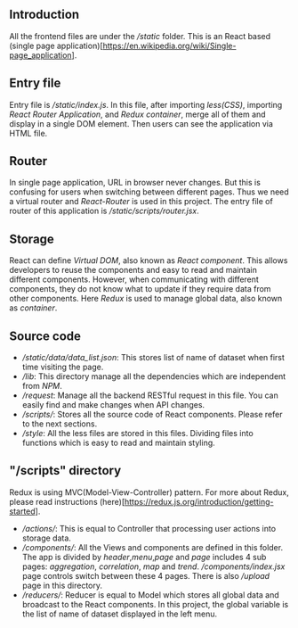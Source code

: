 ## Introduction
All the frontend files are under the */static* folder. This is an React based (single page application)[https://en.wikipedia.org/wiki/Single-page_application].

## Entry file
Entry file is */static/index.js*. In this file, after importing *less(CSS)*, importing *React Router Application*, and *Redux container*, merge all of them and display in a single DOM element. Then users can see the application via HTML file.

## Router
In single page application, URL in browser never changes. But this is confusing for users when switching between different pages. Thus we need a virtual router and *React-Router* is used in this project. The entry file of router of this application is */static/scripts/router.jsx*.

## Storage
React can define *Virtual DOM*, also known as *React component*. This allows developers to reuse the components and easy to read and maintain different components. However, when communicating with different components, they do not know what to update if they require data from other components. Here *Redux* is used to manage global data, also known as *container*.

## Source code
- */static/data/data_list.json*: This stores list of name of dataset when first time visiting the page.
- */lib*: This directory manage all the dependencies which are independent from *NPM*.
- */request*: Manage all the backend RESTful request in this file. You can easily find and make changes when API changes.
- */scripts/*: Stores all the source code of React components. Please refer to the next sections.
- */style*: All the less files are stored in this files. Dividing files into functions which is easy to read and maintain styling.

## "/scripts" directory
Redux is using MVC(Model-View-Controller) pattern. For more about Redux, please read instructions (here)[https://redux.js.org/introduction/getting-started].
- */actions/*: This is equal to Controller that processing user actions into storage data.
- */components/*: All the Views and components are defined in this folder. The app is divided by *header*,*menu*,*page* and *page* includes 4 sub pages: *aggregation*, *correlation*, *map* and *trend*. */components/index.jsx* page controls switch between these 4 pages. There is also */upload* page in this directory.
- */reducers/*: Reducer is equal to Model which stores all global data and broadcast to the React components. In this project, the global variable is the list of name of dataset displayed in the left menu.

